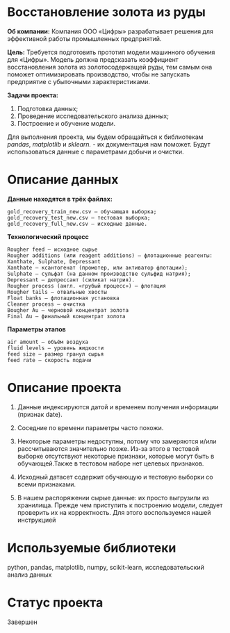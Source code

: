 # Восстановление золота из руды


**Об компании:** Компания ООО «Цифры» разрабатывает решения для эффективной работы промышленных предприятий.

**Цель:** Требуется подготовить прототип модели машинного обучения для «Цифры». Модель должна предсказать коэффициент восстановления золота из золотосодержащей руды, тем самым она поможет оптимизировать производство, чтобы не запускать предприятие с убыточными характеристиками.

**Задачи проекта:**

1. Подготовка данных;
2. Проведение исследовательского анализа данных;
3. Построение и обучение модели.

Для выполнения проекта, мы будем обращайться к библиотекам *pandas*, *matplotlib* и *sklearn.* - их документация нам поможет. Будут использоваться данные с параметрами добычи и очистки. 



# Описание данных

**Данные находятся в трёх файлах:**

    gold_recovery_train_new.csv — обучающая выборка;
    gold_recovery_test_new.csv — тестовая выборка;
    gold_recovery_full_new.csv — исходные данные.

**Технологический процесс**

    Rougher feed — исходное сырье
    Rougher additions (или reagent additions) — флотационные реагенты: Xanthate, Sulphate, Depressant
    Xanthate — ксантогенат (промотер, или активатор флотации);
    Sulphate — сульфат (на данном производстве сульфид натрия);
    Depressant — депрессант (силикат натрия).
    Rougher process (англ. «грубый процесс») — флотация
    Rougher tails — отвальные хвосты
    Float banks — флотационная установка
    Cleaner process — очистка
    Bougher Au — черновой концентрат золота
    Final Au — финальный концентрат золота
    
**Параметры этапов**

    air amount — объём воздуха
    fluid levels — уровень жидкости
    feed size — размер гранул сырья
    feed rate — скорость подачи



# Описание проекта


1. Данные индексируются датой и временем получения информации (признак date).

2. Соседние по времени параметры часто похожи.

3. Некоторые параметры недоступны, потому что замеряются и/или рассчитываются значительно позже. Из-за этого в тестовой выборке отсутствуют некоторые признаки, которые могут быть в обучающей.Также в тестовом наборе нет целевых признаков.

4. Исходный датасет содержит обучающую и тестовую выборки со всеми признаками.

5. В нашем распоряжении сырые данные: их просто выгрузили из хранилища. Прежде чем приступить к построению модели, следует проверить их на корректность. Для этого воспользуемся нашей инструкцией


# Используемые библиотеки

python, pandas, matplotlib, numpy, scikit-learn, исследовательский анализ данных

# Статус проекта 

Завершен
